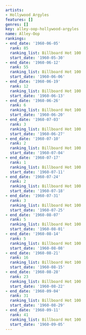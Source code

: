 ```yaml
---
artists:
- Hollywood Argyles
features: []
genres: []
key: alley-oop-hollywood-argyles
name: Alley-Oop
rankings:
- end_date: '1960-06-05'
  rank: 85
  ranking_list: Billboard Hot 100
  start_date: '1960-05-30'
- end_date: '1960-06-12'
  rank: 55
  ranking_list: Billboard Hot 100
  start_date: '1960-06-06'
- end_date: '1960-06-19'
  rank: 12
  ranking_list: Billboard Hot 100
  start_date: '1960-06-13'
- end_date: '1960-06-26'
  rank: 6
  ranking_list: Billboard Hot 100
  start_date: '1960-06-20'
- end_date: '1960-07-03'
  rank: 3
  ranking_list: Billboard Hot 100
  start_date: '1960-06-27'
- end_date: '1960-07-10'
  rank: 2
  ranking_list: Billboard Hot 100
  start_date: '1960-07-04'
- end_date: '1960-07-17'
  rank: 1
  ranking_list: Billboard Hot 100
  start_date: '1960-07-11'
- end_date: '1960-07-24'
  rank: 2
  ranking_list: Billboard Hot 100
  start_date: '1960-07-18'
- end_date: '1960-07-31'
  rank: 3
  ranking_list: Billboard Hot 100
  start_date: '1960-07-25'
- end_date: '1960-08-07'
  rank: 5
  ranking_list: Billboard Hot 100
  start_date: '1960-08-01'
- end_date: '1960-08-14'
  rank: 5
  ranking_list: Billboard Hot 100
  start_date: '1960-08-08'
- end_date: '1960-08-21'
  rank: 16
  ranking_list: Billboard Hot 100
  start_date: '1960-08-15'
- end_date: '1960-08-28'
  rank: 23
  ranking_list: Billboard Hot 100
  start_date: '1960-08-22'
- end_date: '1960-09-04'
  rank: 31
  ranking_list: Billboard Hot 100
  start_date: '1960-08-29'
- end_date: '1960-09-11'
  rank: 41
  ranking_list: Billboard Hot 100
  start_date: '1960-09-05'
---
```


